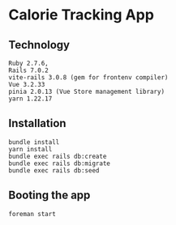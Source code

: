 # Calorie Tracking App


## Technology

```
Ruby 2.7.6,
Rails 7.0.2
vite-rails 3.0.8 (gem for frontenv compiler)
Vue 3.2.33
pinia 2.0.13 (Vue Store management library)
yarn 1.22.17
```


## Installation

```
bundle install
yarn install
bundle exec rails db:create
bundle exec rails db:migrate
bundle exec rails db:seed
```

## Booting the app

```
foreman start
```
